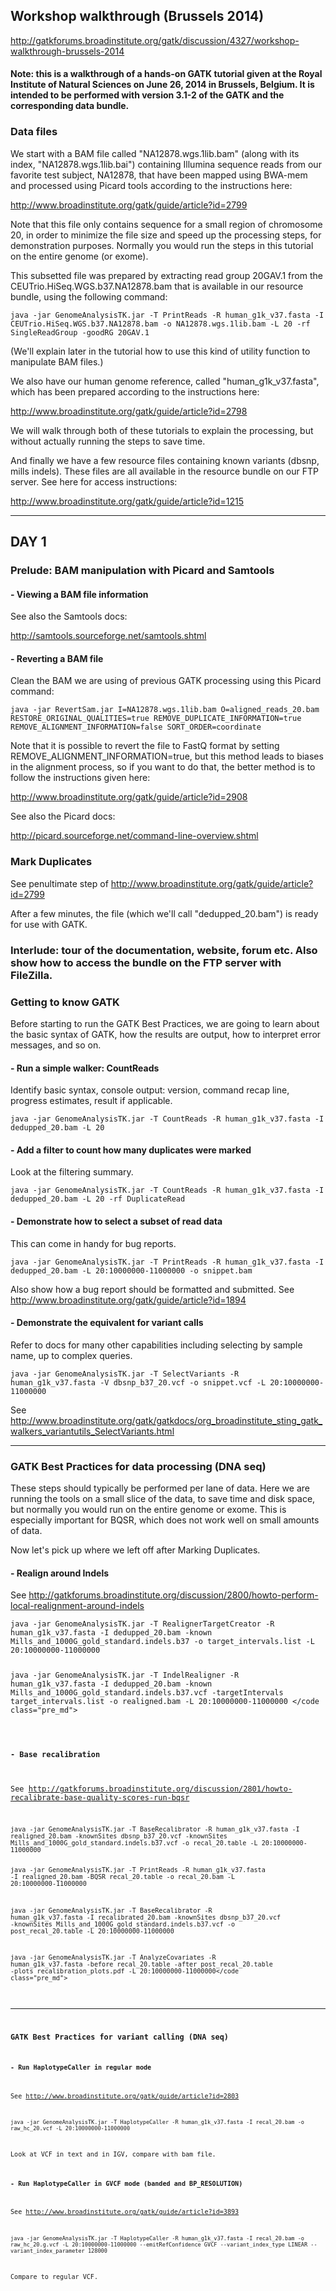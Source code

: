 ## Workshop walkthrough (Brussels 2014)

http://gatkforums.broadinstitute.org/gatk/discussion/4327/workshop-walkthrough-brussels-2014

<h4>Note: this is a walkthrough of a hands-on GATK tutorial given at the Royal Institute of Natural Sciences on June 26, 2014 in Brussels, Belgium. It is intended to be performed with version 3.1-2 of the GATK and the corresponding data bundle.</h4>
<h3>Data files</h3>
<p>We start with a BAM file called &quot;NA12878.wgs.1lib.bam&quot; (along with its index, &quot;NA12878.wgs.1lib.bai&quot;) containing Illumina sequence reads from our favorite test subject, NA12878, that have been mapped using BWA-mem and processed using Picard tools according to the instructions here:</p>
<p><a href="http://www.broadinstitute.org/gatk/guide/article?id=2799">http://www.broadinstitute.org/gatk/guide/article?id=2799</a></p>
<p>Note that this file only contains sequence for a small region of chromosome 20, in order to minimize the file size and speed up the processing steps, for demonstration purposes. Normally you would run the steps in this tutorial on the entire genome (or exome). </p>
<p>This subsetted file was prepared by extracting read group 20GAV.1 from the CEUTrio.HiSeq.WGS.b37.NA12878.bam that is available in our resource bundle, using the following command:</p>
<pre><code class="pre_md">java -jar GenomeAnalysisTK.jar -T PrintReads -R human_g1k_v37.fasta -I CEUTrio.HiSeq.WGS.b37.NA12878.bam -o NA12878.wgs.1lib.bam -L 20 -rf SingleReadGroup -goodRG 20GAV.1</code class="pre_md"></pre>
<p>(We'll explain later in the tutorial how to use this kind of utility function to manipulate BAM files.)</p>
<p>We also have our human genome reference, called &quot;human_g1k_v37.fasta&quot;, which has been prepared according to the instructions here:</p>
<p><a href="http://www.broadinstitute.org/gatk/guide/article?id=2798">http://www.broadinstitute.org/gatk/guide/article?id=2798</a></p>
<p>We will walk through both of these tutorials to explain the processing, but without actually running the steps to save time.</p>
<p>And finally we have a few resource files containing known variants (dbsnp, mills indels). These files are all available in the resource bundle on our FTP server. See here for access instructions:</p>
<p><a href="http://www.broadinstitute.org/gatk/guide/article?id=1215">http://www.broadinstitute.org/gatk/guide/article?id=1215</a></p>
<hr />
<h2>DAY 1</h2>
<h3>Prelude: BAM manipulation with Picard and Samtools</h3>
<h4>- Viewing a BAM file information</h4>
<p>See also the Samtools docs:</p>
<p><a href="http://samtools.sourceforge.net/samtools.shtml">http://samtools.sourceforge.net/samtools.shtml</a>  </p>
<h4>- Reverting a BAM file</h4>
<p>Clean the BAM we are using of previous GATK processing using this Picard command:</p>
<pre><code class="pre_md">java -jar RevertSam.jar I=NA12878.wgs.1lib.bam O=aligned_reads_20.bam RESTORE_ORIGINAL_QUALITIES=true REMOVE_DUPLICATE_INFORMATION=true REMOVE_ALIGNMENT_INFORMATION=false SORT_ORDER=coordinate</code class="pre_md"></pre>
<p>Note that it is possible to revert the file to FastQ format by setting REMOVE_ALIGNMENT_INFORMATION=true, but this method leads to biases in the alignment process, so if you want to do that, the better method is to follow the instructions given here:</p>
<p><a href="http://www.broadinstitute.org/gatk/guide/article?id=2908">http://www.broadinstitute.org/gatk/guide/article?id=2908</a></p>
<p>See also the Picard docs:</p>
<p><a href="http://picard.sourceforge.net/command-line-overview.shtml">http://picard.sourceforge.net/command-line-overview.shtml</a>  </p>
<h3>Mark Duplicates</h3>
<p>See penultimate step of <a href="http://www.broadinstitute.org/gatk/guide/article?id=2799">http://www.broadinstitute.org/gatk/guide/article?id=2799</a></p>
<p>After a few minutes, the file (which we'll call &quot;dedupped_20.bam&quot;) is ready for use with GATK.</p>
<h3>Interlude: tour of the documentation, website, forum etc. Also show how to access the bundle on the FTP server with FileZilla.</h3>
<h3>Getting to know GATK</h3>
<p>Before starting to run the GATK Best Practices, we are going to learn about the basic syntax of GATK, how the results are output, how to interpret error messages, and so on.</p>
<h4>- Run a simple walker: CountReads</h4>
<p>Identify basic syntax, console output: version, command recap line, progress estimates, result if applicable.</p>
<pre><code class="pre_md">java -jar GenomeAnalysisTK.jar -T CountReads -R human_g1k_v37.fasta -I dedupped_20.bam -L 20</code class="pre_md"></pre>
<h4>- Add a filter to count how many duplicates were marked</h4>
<p>Look at the filtering summary.</p>
<pre><code class="pre_md">java -jar GenomeAnalysisTK.jar -T CountReads -R human_g1k_v37.fasta -I dedupped_20.bam -L 20 -rf DuplicateRead</code class="pre_md"></pre>
<h4>- Demonstrate how to select a subset of read data</h4>
<p>This can come in handy for bug reports.</p>
<pre><code class="pre_md">java -jar GenomeAnalysisTK.jar -T PrintReads -R human_g1k_v37.fasta -I dedupped_20.bam -L 20:10000000-11000000 -o snippet.bam</code class="pre_md"></pre>
<p>Also show how a bug report should be formatted and submitted. See
<a href="http://www.broadinstitute.org/gatk/guide/article?id=1894">http://www.broadinstitute.org/gatk/guide/article?id=1894</a></p>
<h4>- Demonstrate the equivalent for variant calls</h4>
<p>Refer to docs for many other capabilities including selecting by sample name, up to complex queries.</p>
<pre><code class="pre_md">java -jar GenomeAnalysisTK.jar -T SelectVariants -R human_g1k_v37.fasta -V dbsnp_b37_20.vcf -o snippet.vcf -L 20:10000000-11000000</code class="pre_md"></pre>
<p>See <a href="http://www.broadinstitute.org/gatk/gatkdocs/org_broadinstitute_sting_gatk_walkers_variantutils_SelectVariants.html">http://www.broadinstitute.org/gatk/gatkdocs/org_broadinstitute_sting_gatk_walkers_variantutils_SelectVariants.html</a></p>
<hr />
<h3>GATK Best Practices for data processing (DNA seq)</h3>
<p>These steps should typically be performed per lane of data. Here we are running the tools on a small slice of the data, to save time and disk space, but normally you would run on the entire genome or exome. This is especially important for BQSR, which does not work well on small amounts of data.</p>
<p>Now let's pick up where we left off after Marking Duplicates.</p>
<h4>- Realign around Indels</h4>
<p>See <a href="http://gatkforums.broadinstitute.org/discussion/2800/howto-perform-local-realignment-around-indels">http://gatkforums.broadinstitute.org/discussion/2800/howto-perform-local-realignment-around-indels</a></p>
<pre><code class="pre_md">java -jar GenomeAnalysisTK.jar -T RealignerTargetCreator -R human_g1k_v37.fasta -I dedupped_20.bam -known Mills_and_1000G_gold_standard.indels.b37 -o target_intervals.list -L 20:10000000-11000000 

java -jar GenomeAnalysisTK.jar -T IndelRealigner -R human_g1k_v37.fasta -I dedupped_20.bam -known Mills_and_1000G_gold_standard.indels.b37.vcf -targetIntervals target_intervals.list -o realigned.bam -L 20:10000000-11000000 </code class="pre_md"></pre>
<h4>- Base recalibration</h4>
<p>See <a href="http://gatkforums.broadinstitute.org/discussion/2801/howto-recalibrate-base-quality-scores-run-bqsr">http://gatkforums.broadinstitute.org/discussion/2801/howto-recalibrate-base-quality-scores-run-bqsr</a></p>
<pre><code class="pre_md">java -jar GenomeAnalysisTK.jar -T BaseRecalibrator -R human_g1k_v37.fasta -I realigned_20.bam -knownSites dbsnp_b37_20.vcf -knownSites Mills_and_1000G_gold_standard.indels.b37.vcf -o recal_20.table -L 20:10000000-11000000

java -jar GenomeAnalysisTK.jar -T PrintReads -R human_g1k_v37.fasta -I realigned_20.bam -BQSR recal_20.table -o recal_20.bam -L 20:10000000-11000000

java -jar GenomeAnalysisTK.jar -T BaseRecalibrator -R human_g1k_v37.fasta -I recalibrated_20.bam -knownSites dbsnp_b37_20.vcf -knownSites Mills_and_1000G_gold_standard.indels.b37.vcf -o post_recal_20.table -L 20:10000000-11000000

java -jar GenomeAnalysisTK.jar -T AnalyzeCovariates -R human_g1k_v37.fasta -before recal_20.table -after post_recal_20.table -plots recalibration_plots.pdf -L 20:10000000-11000000</code class="pre_md"></pre>
<hr />
<h3>GATK Best Practices for variant calling (DNA seq)</h3>
<h4>- Run HaplotypeCaller in regular mode</h4>
<p>See <a href="http://www.broadinstitute.org/gatk/guide/article?id=2803">http://www.broadinstitute.org/gatk/guide/article?id=2803</a></p>
<pre><code class="pre_md">java -jar GenomeAnalysisTK.jar -T HaplotypeCaller -R human_g1k_v37.fasta -I recal_20.bam -o raw_hc_20.vcf -L 20:10000000-11000000</code class="pre_md"></pre>
<p>Look at VCF in text and in IGV, compare with bam file.</p>
<h4>- Run HaplotypeCaller in GVCF mode (banded and BP_RESOLUTION)</h4>
<p>See <a href="http://www.broadinstitute.org/gatk/guide/article?id=3893">http://www.broadinstitute.org/gatk/guide/article?id=3893</a></p>
<pre><code class="pre_md">java -jar GenomeAnalysisTK.jar -T HaplotypeCaller -R human_g1k_v37.fasta -I recal_20.bam -o raw_hc_20.g.vcf -L 20:10000000-11000000 --emitRefConfidence GVCF --variant_index_type LINEAR --variant_index_parameter 128000</code class="pre_md"></pre>
<p>Compare to regular VCF.</p>